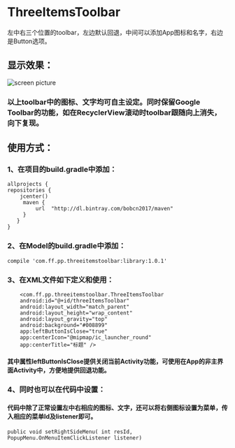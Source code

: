 # ThreeItemsToolbar
 左中右三个位置的toolbar，左边默认回退，中间可以添加App图标和名字，右边是Button选项。

## 显示效果：
![screen picture](https://github.com/BobCN2017/ThreeItemsToolbar/tree/master/sample/src/main/res/raw/Screenshot.png)

### 以上toolbar中的图标、文字均可自主设定。同时保留Google Toolbar的功能，如在RecyclerView滚动时toolbar跟随向上消失，向下复现。

## 使用方式：  

### 1、在项目的build.gradle中添加：  

    allprojects {
    repositories {
        jcenter()
         maven {
             url  "http://dl.bintray.com/bobcn2017/maven"
         }
       }
    }

### 2、在Model的build.gradle中添加：  

    compile 'com.ff.pp.threeitemstoolbar:library:1.0.1'
	
### 3、在XML文件如下定义和使用：

	    <com.ff.pp.threeitemstoolbar.ThreeItemsToolbar
        android:id="@+id/threeItemsToolbar"
        android:layout_width="match_parent"
        android:layout_height="wrap_content"
        android:layout_gravity="top"
        android:background="#008899"
        app:leftButtonIsClose="true"
        app:centerIcon="@mipmap/ic_launcher_round"
        app:centerTitle="标题" />
		
#### 其中属性leftButtonIsClose提供关闭当前Activity功能，可使用在App的非主界面Activity中，方便地提供回退功能。

### 4、同时也可以在代码中设置：

#### 代码中除了正常设置左中右相应的图标、文字，还可以将右侧图标设置为菜单，传入相应的菜单Id及listener即可。
	public void setRightSideMenu( int resId, PopupMenu.OnMenuItemClickListener listener)
